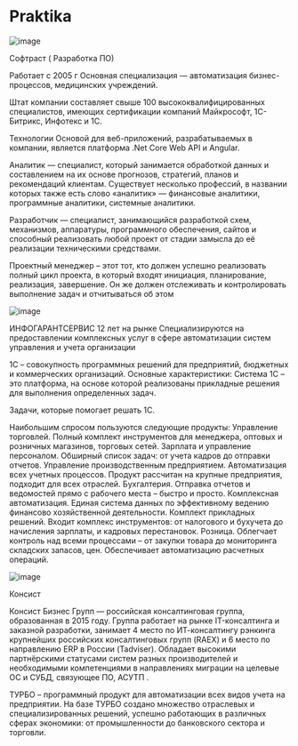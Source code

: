 # Praktika


![image](https://user-images.githubusercontent.com/38671587/177052249-df5d1378-057f-44c6-b4f5-2c97ddfe6518.png)


Софтраст ( Разработка ПО)

Работает с 2005 г
Основная специализация — автоматизация бизнес-процессов, медицинских учреждений.

Штат компании составляет свыше 100 высококвалифицированных специалистов, имеющих сертификации компаний Майкрософт, 1С-Битрикс, Инфотекс и 1С.

Технологии
Основой для веб-приложений, разрабатываемых в компании, является платформа .Net Core Web API и Angular.

Аналитик — специалист, который занимается обработкой данных и составлением на их основе прогнозов, стратегий, планов и рекомендаций клиентам. Существует несколько профессий, в названии которых также есть слово «аналитик» — финансовые аналитики, программные аналитики, системные аналитики.

Разработчик — специалист, занимающийся разработкой схем, механизмов, аппаратуры, программного обеспечения, сайтов и способный реализовать любой проект от стадии замысла до её реализации техническими средствами.

Проектный менеджер – этот тот, кто должен успешно реализовать полный цикл проекта, в который входят инициация, планирование, реализация, завершение. Он же должен отслеживать и контролировать выполнение задач и отчитываться об этом

![image](https://user-images.githubusercontent.com/38671587/177052238-17b0b6b7-3056-484b-a558-5ebd0a6ef9c6.png)

ИНФОГАРАНТСЕРВИС
12 лет на рынке
Специализируются на предоставлении комплексных услуг в сфере автоматизации систем управления и учета организации

1С – совокупность программных решений для предприятий, бюджетных и коммерческих организаций. Основные характеристики:
Система 1С – это платформа, на основе которой реализованы прикладные решения для выполнения определенных задач.

Задачи, которые помогает решать 1С.

Наибольшим спросом пользуются следующие продукты:
Управление торговлей. Полный комплект инструментов для менеджера, оптовых и розничных магазинов, торговых сетей.
Зарплата и управление персоналом.  Обширный список задач: от учета кадров до отправки отчетов.
Управление производственным предприятием. Автоматизация всех учетных процессов. Продукт рассчитан на крупные предприятия, подходит для всех отраслей.
Бухгалтерия. Отправка отчетов и ведомостей прямо с рабочего места – быстро и просто.
Комплексная автоматизация. Единая система данных по эффективному ведению финансово хозяйственной деятельности.
Комплект прикладных решений. Входит комплекс инструментов: от налогового и бухучета до начисления зарплаты, и кадровых перестановок.
Розница. Облегчает контроль над всеми процессами – от закупки товара до мониторинга складских запасов, цен. Обеспечивает автоматизацию расчетных операций.





![image](https://user-images.githubusercontent.com/38671587/177053025-0c287dac-b464-45c4-84b9-db06d9f9053d.png)


Консист

Консист Бизнес Групп — российская консалтинговая группа, образованная в 2015 году. Группа работает на рынке IT-консалтинга и заказной разработки, занимает 4 место по ИТ-консалтингу рэнкинга крупнейших российских консалтинговых групп (RAEX) и 6 место по направлению ERP в России (Tadviser). Обладает высокими партнёрскими статусами систем разных производителей и необходимыми компетенциями в направлениях миграции на целевые ОС и СУБД, связующее ПО, АСУТП .


ТУРБО – программный продукт для автоматизации всех видов учета на предприятии. На базе ТУРБО создано множество отраслевых и специализированных решений, успешно работающих в различных сферах экономики: от промышленности до банковского сектора и торговли.

